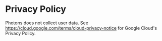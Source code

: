 # Privacy Policy
Photons does not collect user data. See https://cloud.google.com/terms/cloud-privacy-notice for Google Cloud's Privacy Policy.
